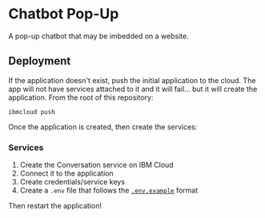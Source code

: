# Chatbot Pop-Up

A pop-up chatbot that may be imbedded on a website.

## Deployment

If the application doesn't exist, push the initial application to the cloud.  The app will not have services attached to it and it will fail... but it will create the application.  From the root of this repository:

`ibmcloud push`

Once the application is created, then create the services:

### Services
1. Create the Conversation service on IBM Cloud
2. Connect it to the application
3. Create credentials/service keys
5. Create a `.env` file that follows the [`.env.example`](.env.example) format

Then restart the application!